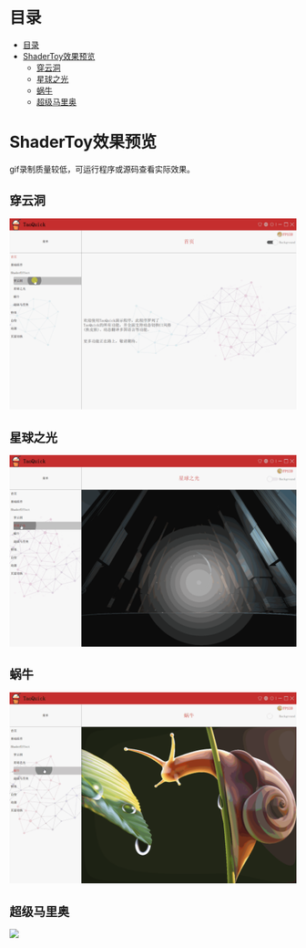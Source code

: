 # 目录
- [目录](#%E7%9B%AE%E5%BD%95)
- [ShaderToy效果预览](#ShaderToy%E6%95%88%E6%9E%9C%E9%A2%84%E8%A7%88)
  - [穿云洞](#%E7%A9%BF%E4%BA%91%E6%B4%9E)
  - [星球之光](#%E6%98%9F%E7%90%83%E4%B9%8B%E5%85%89)
  - [蜗牛](#%E8%9C%97%E7%89%9B)
  - [超级马里奥](#%E8%B6%85%E7%BA%A7%E9%A9%AC%E9%87%8C%E5%A5%A5)

# ShaderToy效果预览

gif录制质量较低，可运行程序或源码查看实际效果。

## 穿云洞
![](Preview/ShaderToy/Preview1.gif)

## 星球之光
![](Preview/ShaderToy/Preview2.gif)
## 蜗牛
![](Preview/ShaderToy/Preview3.gif)
## 超级马里奥
![](Preview/ShaderToy/Preview4.gif)